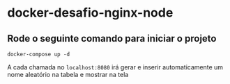 # docker-desafio-nginx-node

## Rode o seguinte comando para iniciar o projeto
`docker-compose up -d`

A cada chamada no `localhost:8080` irá gerar e inserir automaticamente um nome aleatório na tabela e mostrar na tela
